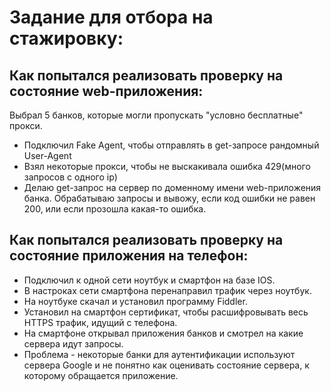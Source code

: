 # Задание для отбора на стажировку:

## Как попытался реализовать проверку на состояние web-приложения:

Выбрал 5 банков, которые могли пропускать "условно бесплатные" прокси.

+ Подключил Fake Agent, чтобы отправлять в get-запросе рандомный User-Agent
+ Взял некоторые прокси, чтобы не выскакивала ошибка 429(много запросов с одного ip)
+ Делаю get-запрос на сервер по доменному имени web-приложения банка. Обрабатываю запросы и вывожу, если код ошибки не равен 200, или если прозошла какая-то ошибка.

## Как попытался реализовать проверку на состояние приложения на телефон:
+ Подключил к одной сети ноутбук и смартфон на базе IOS.
+ В настроках сети смартфона перенаправил трафик через ноутбук.
+ На ноутбуке скачал и установил программу Fiddler.
+ Установил на смартфон сертификат, чтобы расшифровывать весь HTTPS трафик, идущий с телефона.
+ На смартфоне открывал приложения банков и смотрел на какие сервера идут запросы.
+ Проблема - некоторые банки для аутентификации используют сервера Google и не понятно как оценивать состояние сервера, к которому обращается приложение.
